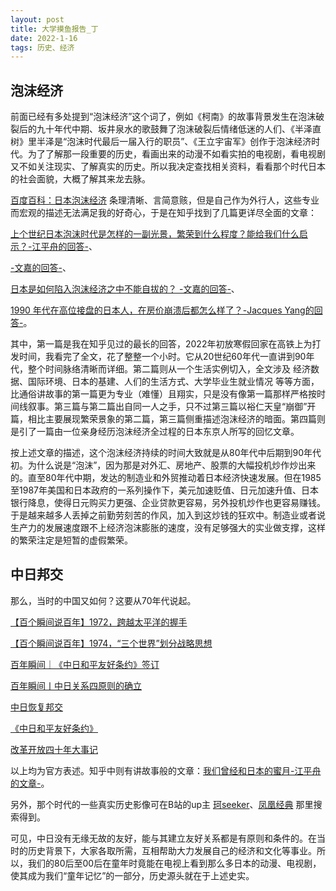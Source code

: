 ```yaml
---
layout: post
title: 大学摸鱼报告_丁
date: 2022-1-16
tags: 历史、经济
---
```


## 泡沫经济

前面已经有多处提到“泡沫经济”这个词了，例如《柯南》的故事背景发生在泡沫破裂后的九十年代中期、坂井泉水的歌鼓舞了泡沫破裂后情绪低迷的人们、《半泽直树》里半泽是“泡沫时代最后一届入行的职员”、《王立宇宙军》创作于泡沫经济时代。为了了解那一段重要的历史，看画出来的动漫不如看实拍的电视剧，看电视剧又不如关注现实、了解真实的历史。所以我决定查找相关资料，看看那个时代日本的社会面貌，大概了解其来龙去脉。

[百度百科：日本泡沫经济](https://baike.baidu.com/item/%E6%97%A5%E6%9C%AC%E6%B3%A1%E6%B2%AB%E7%BB%8F%E6%B5%8E) 条理清晰、言简意赅，但是自己作为外行人，这些专业而宏观的描述无法满足我的好奇心，于是在知乎找到了几篇更详尽全面的文章：

[上个世纪日本泡沫时代是怎样的一副光景，繁荣到什么程度？能给我们什么启示？-江平舟的回答-](https://www.zhihu.com/question/46582590/answer/472692623)、

[-文嘉的回答-](https://www.zhihu.com/question/46582590/answer/101918305)、

[日本是如何陷入泡沫经济之中不能自拔的？ -文嘉的回答-](https://www.zhihu.com/question/60995549/answer/182655251)、

[1990 年代在高位接盘的日本人，在房价崩溃后都怎么样了？-Jacques Yang的回答-](https://www.zhihu.com/question/40946583/answer/89192595)。

其中，第一篇是我在知乎见过的最长的回答，2022年初放寒假回家在高铁上为打发时间，我看完了全文，花了整整一个小时。它从20世纪60年代一直讲到90年代，整个时间脉络清晰而详细。第二篇则从一个生活实例切入，全文涉及 经济数据、国际环境、日本的基建、人们的生活方式、大学毕业生就业情况 等等方面，比通俗讲故事的第一篇更为专业（难懂）且翔实，只是没有像第一篇那样严格按时间线叙事。第三篇与第二篇出自同一人之手，只不过第三篇以裕仁天皇“崩御”开篇，相比主要展现繁荣景象的第二篇，第三篇侧重描述泡沫经济的暗面。第四篇则是引了一篇由一位亲身经历泡沫经济全过程的日本东京人所写的回忆文章。

按上述文章的描述，这个泡沫经济持续的时间大致就是从80年代中后期到90年代初。为什么说是“泡沫”，因为那是对外汇、房地产、股票的大幅投机炒作炒出来的。直至80年代中期，发达的制造业和外贸推动着日本经济快速发展。但在1985至1987年美国和日本政府的一系列操作下，美元加速贬值、日元加速升值、日本银行降息，使得日元购买力更强、企业贷款更容易，另外投机炒作也更容易赚钱。于是越来越多人丢掉之前勤劳刻苦的作风，加入到这炒钱的狂欢中。制造业或者说生产力的发展速度跟不上经济泡沫膨胀的速度，没有足够强大的实业做支撑，这样的繁荣注定是短暂的虚假繁荣。



## 中日邦交

那么，当时的中国又如何？这要从70年代说起。

[【百个瞬间说百年】1972，跨越太平洋的握手](https://www.12371.cn/2021/07/13/ARTI1626141519224136.shtml)

[【百个瞬间说百年】1974，“三个世界”划分战略思想](https://www.12371.cn/2021/08/20/ARTI1629440364420531.shtml)

[百年瞬间｜《中日和平友好条约》签订](https://www.12371.cn/2021/08/12/VIDE1628731561753659.shtml)

[百年瞬间丨中日关系四原则的确立](https://www.12371.cn/2021/11/25/VIDE1637802303197891.shtml)

[中日恢复邦交](http://www3.fmprc.gov.cn/web/ziliao_674904/wjs_674919/2159_674923/200011/t20001107_7950054.shtml)

[《中日和平友好条约》](http://www3.fmprc.gov.cn/web/ziliao_674904/wjs_674919/2159_674923/200011/t20001107_10250999.shtml)

[改革开放四十年大事记](https://www.12371.cn/2018/12/17/ARTI1545002856640593.shtml)

以上均为官方表述。知乎中则有讲故事般的文章：[我们曾经和日本的蜜月-江平舟的文章-](https://zhuanlan.zhihu.com/p/36894083)。

另外，那个时代的一些真实历史影像可在B站的up主 [珂seeker](https://space.bilibili.com/191129954)、[凤凰经典](https://space.bilibili.com/698366429) 那里搜索得到。

可见，中日没有无缘无故的友好，能与其建立友好关系都是有原则和条件的。在当时的历史背景下，大家各取所需，互相帮助大力发展自己的经济和文化等事业。所以，我们的80后至00后在童年时竟能在电视上看到那么多日本的动漫、电视剧，使其成为我们“童年记忆”的一部分，历史源头就在于上述史实。

